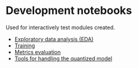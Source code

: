 # Development notebooks
Used for interactively test modules created.


- [Exploratory data analysis (EDA)](./1_EDA/)
- [Training](./2_train_test_routine/)
- [Metrics evaluation](./3_metrics_eval/)
- [Tools for handling the quantized model](./4_quantized_model_tools/)
